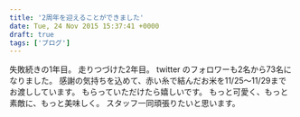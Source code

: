 ```yaml
---
title: '2周年を迎えることができました'
date: Tue, 24 Nov 2015 15:37:41 +0000
draft: true
tags: ['ブログ']
---
```


失敗続きの1年目。 走りつづけた2年目。 twitter のフォロワーも2名から73名になりました。 感謝の気持ちを込めて、赤い糸で結んだお米を11/25〜11/29までお渡ししています。 もらっていただけたら嬉しいです。 もっと可愛く、もっと素敵に、もっと美味しく。 スタッフ一同頑張りたいと思います。